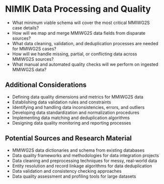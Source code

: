# NIMIK Data Processing and Quality

- What minimum viable schema will cover the most critical MMIWG2S case details?
- How will we map and merge MMIWG2S data fields from disparate sources? 
- What data cleaning, validation, and deduplication processes are needed for MMIWG2S cases?
- How will we handle missing, partial, or conflicting data across MMIWG2S sources?
- What manual and automated quality checks will we perform on ingested MMIWG2S data?

## Additional Considerations
- Defining data quality dimensions and metrics for MMIWG2S data
- Establishing data validation rules and constraints 
- Identifying and handling data inconsistencies, errors, and outliers
- Developing data standardization and normalization procedures
- Implementing data matching and deduplication algorithms
- Designing data quality monitoring and reporting processes

## Potential Sources and Research Material
- MMIWG2S data dictionaries and schema from existing databases
- Data quality frameworks and methodologies for data integration projects
- Data cleaning and preprocessing techniques for messy, real-world data
- Entity resolution and record linkage algorithms for data deduplication
- Data validation and consistency checking approaches 
- Data quality assessment and profiling tools for large datasets 